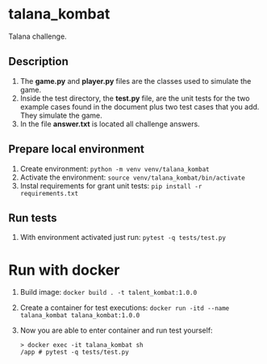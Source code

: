 # talana_kombat
Talana challenge.

## Description

1. The **game.py** and **player.py** files are the classes used to simulate the game.
2. Inside the test directory, the **test.py** file, are the unit tests for the two example cases found in the document plus two test cases that you add. They simulate the game.
3. In the file **answer.txt** is located all challenge answers.


## Prepare local environment

1. Create environment: `python -m venv venv/talana_kombat` 
2. Activate the environment: `source venv/talana_kombat/bin/activate`
3. Instal requirements for grant unit tests: `pip install -r requirements.txt` 

## Run tests

1. With environment activated just run: `pytest -q tests/test.py`


# Run with docker

1. Build image: `docker build . -t talent_kombat:1.0.0`
2. Create a container for test executions: `docker run -itd --name talana_kombat talana_kombat:1.0.0`
3. Now you are able to enter container and run test yourself:
   
   ``` 
   > docker exec -it talana_kombat sh
   /app # pytest -q tests/test.py
   ```

